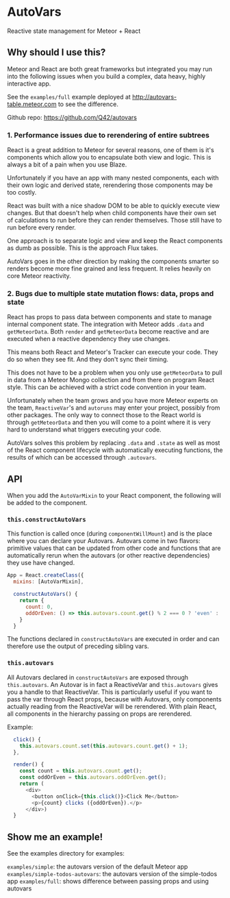 # AutoVars
Reactive state management for Meteor + React

## Why should I use this?
Meteor and React are both great frameworks but integrated you may run into
the following issues when you build a complex, data heavy, highly interactive
app.

See the `examples/full` example deployed at http://autovars-table.meteor.com
to see the difference.

Github repo: https://github.com/Q42/autovars

### 1. Performance issues due to rerendering of entire subtrees
React is a great addition to Meteor for several reasons, one of them is it's
components which allow you to encapsulate both view and logic. This is always
a bit of a pain when you use Blaze.

Unfortunately if you have an app with many nested components, each with their
own logic and derived state, rerendering those components may be too costly.

React was built with a nice shadow DOM to be able to quickly execute view
changes. But that doesn't help when child components have their own set of
calculations to run before they can render themselves. Those still have to run
before every render.

One approach is to separate logic and view and keep the React components as dumb
as possible. This is the approach Flux takes.

AutoVars goes in the other direction by making the components smarter so
renders become more fine grained and less frequent. It relies heavily on core
Meteor reactivity.

### 2. Bugs due to multiple state mutation flows: data, props and state
React has props to pass data between components and state to manage internal
component state. The integration with Meteor adds `.data` and `getMeteorData`.
Both `render` and `getMeteorData` become reactive and are executed when a
reactive dependency they use changes.

This means both React and Meteor's Tracker can execute your code. They do so
when they see fit. And they don't sync their timing.

This does not have to be a problem when you only use `getMeteorData` to pull in
data from a Meteor Mongo collection and from there on program React style. This
can be achieved with a strict code convention in your team.

Unfortunately when the team grows and you have more Meteor experts on the team,
`ReactiveVar`'s and `autoruns` may enter your project, possibly from other
packages. The only way to connect those to the React world is through
`getMeteorData` and then you will come to a point where it is very hard to
understand what triggers executing your code.

AutoVars solves this problem by replacing `.data` and `.state` as well as most
of the React component lifecycle with automatically executing functions, the
results of which can be accessed through `.autovars`.

## API
When you add the `AutoVarMixin` to your React component, the following will be
added to the component.

### `this.constructAutoVars`
This function is called once (during `componentWillMount`) and is the place
where you can declare your Autovars. Autovars come in two flavors: primitive
values that can be updated from other code and functions that are automatically
rerun when the autovars (or other reactive dependencies) they use have changed.

```javascript
App = React.createClass({
  mixins: [AutoVarMixin],

  constructAutoVars() {
    return {
      count: 0,
      oddOrEven: () => this.autovars.count.get() % 2 === 0 ? 'even' : 'odd'
    }
  }
```

The functions declared in `constructAutoVars` are executed in order and can
therefore use the output of preceding sibling vars.

### `this.autovars`
All Autovars declared in `constructAutoVars` are exposed through
`this.autovars`. An Autovar is in fact a ReactiveVar and `this.autovars` gives
you a handle to that ReactiveVar. This is particularly useful if you want to
pass the var through React props, because with Autovars, only components
actually reading from the ReactiveVar will be rerendered. With plain React, all
components in the hierarchy passing on props are rerendered.

Example:

```javascript
  click() {
    this.autovars.count.set(this.autovars.count.get() + 1);
  },

  render() {
    const count = this.autovars.count.get();
    const oddOrEven = this.autovars.oddOrEven.get();
    return (
      <div>
        <button onClick={this.click()}>Click Me</button>
        <p>{count} clicks ({oddOrEven}).</p>
      </div>)
  }
```

## Show me an example!
See the examples directory for examples:

`examples/simple`: the autovars version of the default Meteor app
`examples/simple-todos-autovars`: the autovars version of the simple-todos app
`examples/full`: shows difference between passing props and using autovars
